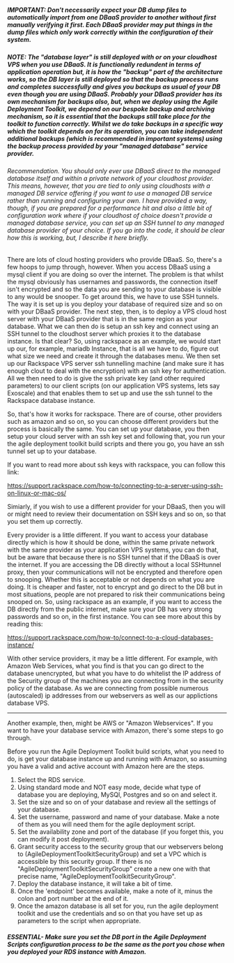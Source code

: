 ##### IMPORTANT: Don't necessarily expect your DB dump files to automatically import from one DBaaS provider to another without first manually verifying it first. Each DBaaS provider may put things in the dump files which only work correctly within the configuration of their system. 

##### NOTE: The "database layer" is still deployed with or on your cloudhost VPS when you use DBaaS. It is functionally redundent in terms of application operation but, it is how the "backup" part of the architecture works, so the DB layer is still deployed so that the backup process runs and completes successfully and gives you backups as usual of your DB even though you are using DBaaS. Probably your DBaaS provider has its own mechanism for backups also, but, when we deploy using the Agile Deployment Toolkit, we depend on our bespoke backup and archiving mechanism, so it is essential that the backups still take place for the toolkit to function correctly. Whilst we do take backups in a specific way which the toolkit depends on for its operation, you can take independent additional backups (which is recommended in important systems) using the backup process provided by your "managed database" service provider.  

###### Recommendation. You should only ever use DBaaS direct to the managed database itself and within a private network of your cloudhost provider. This means, however, that you are tied to only using cloudhosts with a managed DB service offering if you want to use a managed DB service rather than running and configuring your own. I have provided a way, though, if you are prepared for a performance hit and also a little bit of configuration work where if your cloudhost of choice doesn't provide a managed database service, you can set up an SSH tunnel to any managed database provider of your choice. If you go into the code, it should be clear how this is working, but, I describe it here briefly.

There are lots of cloud hosting providers who provide DBaaS. So, there's a few hoops to jump through, however. When you access DBaaS using a mysql client if you are doing so over the internet. The problem is that whilst the mysql obviously has usernames and passwords, the connection itself isn't encrypted and so the data you are sending to your database is visible to any would be snooper. To get around this, we have to use SSH tunnels. The way it is set up is you deploy your database of required size and so  on with your DBaaS provider. The next step, then, is to deploy a VPS cloud host server with your DBaaS provider that is in the
same region as your database. What we can then do is setup an ssh key and connect using an SSH tunnel to the cloudhost server which proxies it to the database instance. Is that clear? So, using rackspace as an example, we would start up our, for example, mariadb Instance, that is all we have to do, figure out what size we need and create it through the databases menu. We then set up our Rackspace VPS server ssh tunnelling machine (and make sure it has enough clout to deal with the encryption) with an ssh key for authentication. All we then need to do is give the ssh private key (and other required parameters) to our client scripts (on our application VPS systems, lets say Exoscale) and that enables them to set up and use the ssh tunnel to the Rackspace database instance.

So, that's how it works for rackspace. There are of course, other providers such as amazon and so on, so you can choose different providers but the process is basically the same. You can set up your database, you then setup your cloud server with an ssh key set and following that, you run your the agile deployment toolkit build scripts and there you go, you have an ssh tunnel set up to your database.

If you want to read more about ssh keys with rackspace, you can follow this link:

https://support.rackspace.com/how-to/connecting-to-a-server-using-ssh-on-linux-or-mac-os/

Simiarly, if you wish to use a different provider for your DBaaS, then you will or might need to review their documentation on SSH keys and so on, so that you set them up correctly. 

Every provider is a little different. If you want to access your database directly which is how it should be done, within the same private network with the same provider as your application VPS systems, you can do that, but be aware that because there is no SSH tunnel that if the DBaaS is over the internet. If you are accessing the DB directly without a local SSHtunnel proxy, then your communications will not be encrypted and therefore open to snooping. Whether this is acceptable or not depends on what you are doing. It is cheaper and faster, not to encrypt and go direct to the DB but in most situations, people are not prepared to risk their communications being snooped on. So, using rackspace as an example, if you want to access the DB directly from the public internet, make sure your DB has very strong passwords and so on, in the first instance. You can see more about this by reading this:

https://support.rackspace.com/how-to/connect-to-a-cloud-databases-instance/

With other service providers, it may be a little different. For example, with Amazon Web Services, what you find is that you can go direct to the database unencrypted, but what you have to do whitelist the IP address of the Security group of the machines you are connecting from in the security policy of the database. As we are connecting from possible numerous (autoscaled) ip addresses from our webservers as well as our applictions database VPS.

---------------------------------------------------------------------------------------------------------------------------------

Another example, then, might be AWS or "Amazon Webservices". If you want to have your database service with Amazon, there's some steps to go through.

Before you run the Agile Deployment Toolkit build scripts, what you need to do, is get your database instance up and running with Amazon, so assuming you have a valid and active account with Amazon here are the steps.

1) Select the RDS service.
2) Using standard mode and NOT easy mode, decide what type of database you are deploying, MySQl, Postgres and so on and select it.
3) Set the size and so on of your database and review all the settings of your database.
4) Set the username, password and name of your database. Make a note of them as you will need them for the agile deployment script.
5) Set the availability zone and port of the database (if you forget this, you can modify it post deployment). 
6) Grant security access to the security group that our webservers belong to (AgileDeploymentToolkitSecurityGroup) and set a VPC which is accessible by this security group. If there is no "AgileDeploymentToolkitSecurityGroup" create a new one with that precise name, "AgileDeploymentToolkitSecurityGroup".
7) Deploy the database instance, it will take a bit of time.
8) Once the 'endpoint' becomes available, make a note of it, minus the colon and port number at the end of it.
9) Once the amazon database is all set for you, run the agile deployment toolkit and use the credentials and so on that you have set up as parameters to the script when appropriate.

##### ESSENTIAL- Make sure you set the DB port in the Agile Deployment Scripts configuration process to be the same as the port you chose when you deployed your RDS instance with Amazon. 



